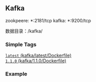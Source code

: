 ## Kafka


zookpeere: *:2181/tcp
kafka: *:9200/tcp

数据目录：/kafka/


### Simple Tags

[`latest` (kafka/latest/Dockerfile)](https://github.com/zingsono/Docker/tree/master/zingsono/kafka/latest/Dockerfile)      
[`1.1.0` (kafka/1.1.0/Dockerfile)](https://github.com/zingsono/Docker/tree/master/zingsono/kafka/1.1.0/Dockerfile)

### Example


